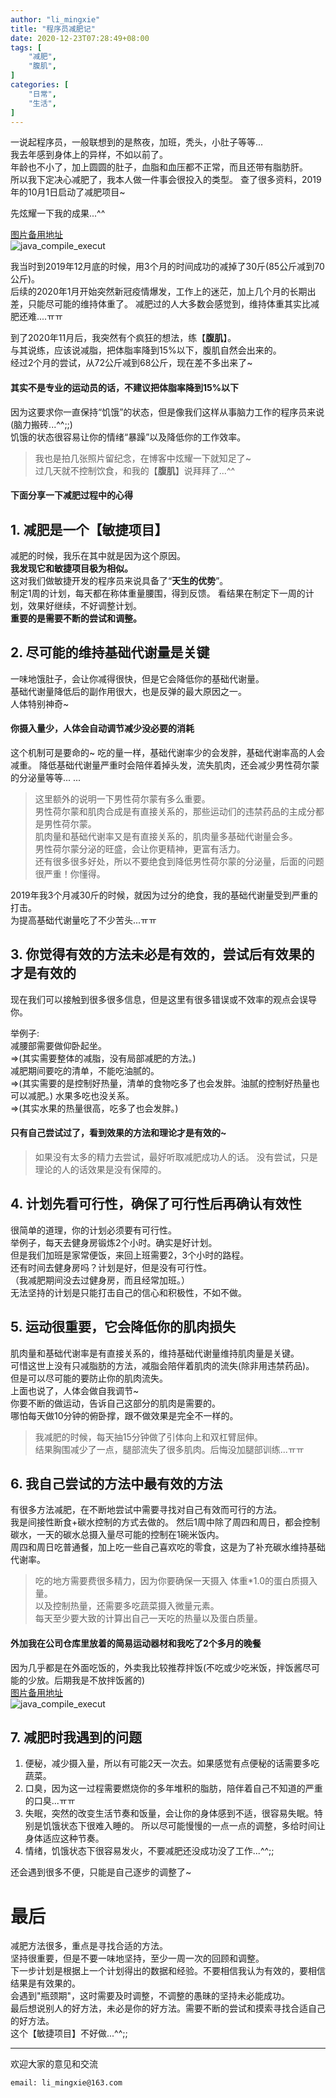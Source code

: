 ```yaml
---
author: "li_mingxie"
title: "程序员减肥记"
date: 2020-12-23T07:28:49+08:00
tags: [
    "减肥",
    "腹肌",
]
categories: [
    "日常",
    "生活",
]
---
```

一说起程序员，一般联想到的是熬夜，加班，秃头，小肚子等等...  
我去年感到身体上的异样，不如以前了。  
年龄也不小了，加上圆圆的肚子，血脂和血压都不正常，而且还带有脂肪肝。  
所以我下定决心减肥了，我本人做一件事会很投入的类型。  <!--more-->
查了很多资料，2019年的10月1日启动了减肥项目~  

先炫耀一下我的成果...^^  

[图片备用地址](https://limingxie.github.io/images/diet/201910_202012.png)  
![java_compile_execut](https://mingxie-blog.oss-cn-beijing.aliyuncs.com/image/diet/201910_202012.png?x-oss-process=image/resize,h_200,m_lfit)

我当时到2019年12月底的时候，用3个月的时间成功的减掉了30斤(85公斤减到70公斤)。  
后续的2020年1月开始突然新冠疫情爆发，工作上的迷茫，加上几个月的长期出差，只能尽可能的维持体重了。
减肥过的人大多数会感觉到，维持体重其实比减肥还难....ㅠㅠ  

到了2020年11月后，我突然有个疯狂的想法，练【**腹肌**】。  
与其说练，应该说减脂，把体脂率降到15%以下，腹肌自然会出来的。  
经过2个月的尝试，从72公斤减到68公斤，现在差不多出来了~  

#### 其实不是专业的运动员的话，不建议把体脂率降到15%以下

因为这要求你一直保持“饥饿”的状态，但是像我们这样从事脑力工作的程序员来说(脑力搬砖...^^;;)  
饥饿的状态很容易让你的情绪“暴躁”以及降低你的工作效率。  

>我也是拍几张照片留纪念，在博客中炫耀一下就知足了~  
过几天就不控制饮食，和我的【**腹肌**】说拜拜了...^^  

#### 下面分享一下减肥过程中的心得

## 1. 减肥是一个【敏捷项目】

减肥的时候，我乐在其中就是因为这个原因。  
**我发现它和敏捷项目极为相似。**  
这对我们做敏捷开发的程序员来说具备了“**天生的优势**”。  
制定1周的计划，每天都在称体重量腰围，得到反馈。
看结果在制定下一周的计划，效果好继续，不好调整计划。  
**重要的是需要不断的尝试和调整。**

## 2. 尽可能的维持基础代谢量是关键

一味地饿肚子，会让你减得很快，但是它会降低你的基础代谢量。  
基础代谢量降低后的副作用很大，也是反弹的最大原因之一。  
人体特别神奇~

#### 你摄入量少，人体会自动调节减少没必要的消耗

这个机制可是要命的~  吃的量一样，基础代谢率少的会发胖，基础代谢率高的人会减重。
降低基础代谢量严重时会陪伴着掉头发，流失肌肉，还会减少男性荷尔蒙的分泌量等等... ...

>这里额外的说明一下男性荷尔蒙有多么重要。  
男性荷尔蒙和肌肉合成是有直接关系的，那些运动们的违禁药品的主成分都是男性荷尔蒙。  
肌肉量和基础代谢率又是有直接关系的，肌肉量多基础代谢量会多。  
男性荷尔蒙分泌的旺盛，会让你更精神，更富有活力。  
还有很多很多好处，所以不要绝食到降低男性荷尔蒙的分泌量，后面的问题很严重！你懂得。

2019年我3个月减30斤的时候，就因为过分的绝食，我的基础代谢量受到严重的打击。  
为提高基础代谢量吃了不少苦头...ㅠㅠ

## 3. 你觉得有效的方法未必是有效的，尝试后有效果的才是有效的

现在我们可以接触到很多很多信息，但是这里有很多错误或不效率的观点会误导你。  

举例子:  
减腰部需要做仰卧起坐。  
=>(其实需要整体的减脂，没有局部减肥的方法。)  
减肥期间要吃的清单，不能吃油腻的。  
=>(其实需要的是控制好热量，清单的食物吃多了也会发胖。油腻的控制好热量也可以减肥。)
水果多吃也没关系。  
=>(其实水果的热量很高，吃多了也会发胖。)

#### 只有自己尝试过了，看到效果的方法和理论才是有效的~

>如果没有太多的精力去尝试，最好听取减肥成功人的话。
没有尝试，只是理论的人的话效果是没有保障的。

## 4. 计划先看可行性，确保了可行性后再确认有效性

很简单的道理，你的计划必须要有可行性。  
举例子，每天去健身房锻炼2个小时。确实是好计划。  
但是我们加班是家常便饭，来回上班需要2，3个小时的路程。  
还有时间去健身房吗？计划是好，但是没有可行性。  
（我减肥期间没去过健身房，而且经常加班。）  
无法坚持的计划是只能打击自己的信心和积极性，不如不做。  

## 5. 运动很重要，它会降低你的肌肉损失

肌肉量和基础代谢率是有直接关系的，维持基础代谢量维持肌肉量是关键。  
可惜这世上没有只减脂肪的方法，减脂会陪伴着肌肉的流失(除非用违禁药品)。  
但是可以尽可能的要防止你的肌肉流失。  
上面也说了，人体会做自我调节~  
你要不断的做运动，告诉自己这部分的肌肉是需要的。  
哪怕每天做10分钟的俯卧撑，跟不做效果是完全不一样的。  

>我减肥的时候，每天抽15分钟做了引体向上和双杠臂屈伸。  
结果胸围减少了一点，腿部流失了很多肌肉。后悔没加腿部训练...ㅠㅠ

## 6. 我自己尝试的方法中最有效的方法

有很多方法减肥，在不断地尝试中需要寻找对自己有效而可行的方法。  
我是间接性断食+碳水控制的方式去做的。
然后1周中除了周四和周日，都会控制碳水，一天的碳水总摄入量尽可能的控制在1碗米饭内。  
周四和周日吃普通餐，加上吃一些自己喜欢吃的零食，这是为了补充碳水维持基础代谢率。  

>吃的地方需要费很多精力，因为你要确保一天摄入 体重*1.0的蛋白质摄入量。  
以及控制热量，还需要多吃蔬菜摄入微量元素。  
每天至少要大致的计算出自己一天吃的热量以及蛋白质量。

#### 外加我在公司仓库里放着的简易运动器材和我吃了2个多月的晚餐

因为几乎都是在外面吃饭的，外卖我比较推荐拌饭(不吃或少吃米饭，拌饭酱尽可能的少放。后期我是不放拌饭酱的)  
[图片备用地址](https://limingxie.github.io/images/diet/food.png)  
![java_compile_execut](https://mingxie-blog.oss-cn-beijing.aliyuncs.com/image/diet/food.png?x-oss-process=image/resize,h_200,m_lfit)

## 7. 减肥时我遇到的问题

1. 便秘，减少摄入量，所以有可能2天一次去。如果感觉有点便秘的话需要多吃蔬菜。
2. 口臭，因为这一过程需要燃烧你的多年堆积的脂肪，陪伴着自己不知道的严重的口臭...ㅠㅠ
3. 失眠，突然的改变生活节奏和饭量，会让你的身体感到不适，很容易失眠。特别是饥饿状态下很难入睡的。
所以尽可能慢慢的一点一点的调整，多给时间让身体适应这种节奏。  
4. 情绪，饥饿状态下很容易发火，不要减肥还没成功没了工作...^^;;  

还会遇到很多不便，只能是自己逐步的调整了~

# 最后

减肥方法很多，重点是寻找合适的方法。  
坚持很重要，但是不要一味地坚持，至少一周一次的回顾和调整。  
下一步计划是根据上一个计划得出的数据和经验。不要相信我认为有效的，要相信结果是有效果的。  
会遇到"瓶颈期"，这时需要及时调整，不调整的愚昧的坚持未必能成功。  
最后想说别人的好方法，未必是你的好方法。需要不断的尝试和摸索寻找合适自己的好方法。  
这个【敏捷项目】不好做...^^;;

----------------------------------------------
欢迎大家的意见和交流

`email: li_mingxie@163.com`
